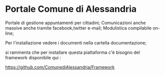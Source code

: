 # Portale Comune di Alessandria

Portale di gestione appuntamenti per cittadini;
Comunicazioni anche massive anche tramite facebook,twitter e-mail;
Modulistica compilabile on-line;


Per l'installazione vedere i documenti nella cartella documentazione;

si rammenta che per installare questa piattaforma c'è bisogno del framework disponibile qui : 

https://github.com/ComunediAlessandria/Framework

